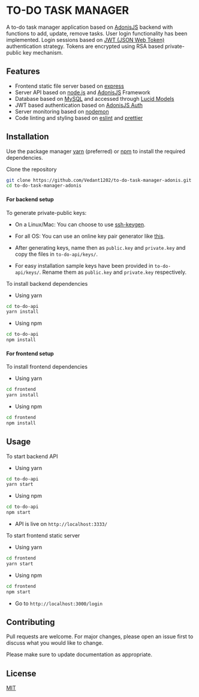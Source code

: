 # TO-DO TASK MANAGER

A to-do task manager application based on [AdonisJS](https://adonisjs.com/) backend with functions to add, update, remove tasks. User login functionality has been implemented.
Login sessions based on [JWT (JSON Web Token)](https://jwt.io/) authentication strategy. Tokens are encrypted using RSA based private-public key mechanism.

## Features

 - Frontend static file server based on [express](https://expressjs.com/)
 - Server API based on [node.js](https://nodejs.org/en/) and [AdonisJS](https://adonisjs.com/) Framework
 - Database based on [MySQL](https://www.mysql.com/) and accessed through [Lucid Models](https://adonisjs.com/docs/4.0/lucid)
 - JWT based authentication based on [AdonisJS Auth](https://adonisjs.com/docs/4.0/authentication)
 - Server monitoring based on [nodemon](https://nodemon.io/)
 - Code linting and styling based on [eslint](https://eslint.org/) and [prettier](https://prettier.io/)

## Installation

Use the package manager [yarn](https://classic.yarnpkg.com/en/) (preferred) or [npm](https://www.npmjs.com/) to install the
required dependencies.

Clone the repository
```bash
git clone https://github.com/Vedant1202/to-do-task-manager-adonis.git
cd to-do-task-manager-adonis
```

#### For backend setup

To generate private-public keys:

- On a Linux/Mac:
You can choose to use [ssh-keygen](https://www.ssh.com/ssh/keygen/).

- For all OS:
You can use an online key pair generator like [this](https://travistidwell.com/jsencrypt/demo/).

- After generating keys, name then as `public.key` and `private.key` and copy the files in `to-do-api/keys/`.
- For easy installation sample keys have been provided in `to-do-api/keys/`. Rename them as `public.key` and `private.key` respectively.

To install backend dependencies

- Using yarn
```bash
cd to-do-api
yarn install
```

- Using npm
```bash
cd to-do-api
npm install
```

#### For frontend setup

To install frontend dependencies

 - Using yarn

```bash
cd frontend
yarn install
```

 - Using npm

```bash
cd frontend
npm install
```

## Usage

To start backend API

 - Using yarn

```bash
cd to-do-api
yarn start
```

 - Using npm

```bash
cd to-do-api
npm start
```

 - API is live on `http://localhost:3333/`


To start frontend static server

 - Using yarn

```bash
cd frontend
yarn start
```

 - Using npm

```bash
cd frontend
npm start
```

 - Go to `http://localhost:3000/login`


## Contributing
Pull requests are welcome. For major changes, please open an issue first to discuss what you would like to change.

Please make sure to update documentation as appropriate.

## License
[MIT](https://choosealicense.com/licenses/mit/)